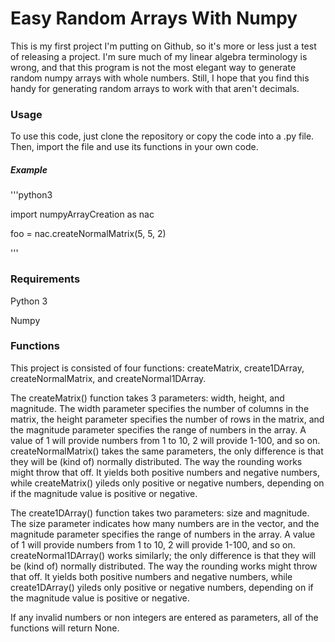 <h1>Easy Random Arrays With Numpy</h1>

<p> This is my first project I'm putting on Github, so it's more or less
just a test of releasing a project. I'm sure much of my linear algebra
terminology is wrong, and that this program is not the most elegant way to
generate random numpy arrays with whole numbers. Still, I hope that you find
this handy for generating random arrays to work with that aren't decimals. </p>

<h3> Usage </h3>
<p>To use this code, just clone the repository or copy the code into a .py file.
Then, import the file and use its functions in your own code.</p>

<h5>Example</h5>
<p>'''python3</p>
<p> import numpyArrayCreation as nac </p>
<p> foo = nac.createNormalMatrix(5, 5, 2)</p>
<p>'''</p>


<h3>Requirements</h3>
<p>Python 3</p>
<p>Numpy</p>

<h3>Functions</h3>
<p> This project is consisted of four functions: createMatrix, create1DArray,
createNormalMatrix, and createNormal1DArray.</p><p> The createMatrix() function takes
3 parameters: width, height, and magnitude. The width parameter specifies
the number of columns in the matrix, the height parameter specifies the number
of rows in the matrix, and the magnitude parameter specifies the range
of numbers in the array. A value of 1 will provide numbers from 1 to 10, 2 will
provide 1-100, and so on. createNormalMatrix() takes the same parameters, the only difference is that they will be (kind of) normally distributed. The way the rounding
works might throw that off. It yields both positive numbers and negative numbers, while createMatrix() yileds only positive or negative numbers, depending on if the magnitude value is positive or negative. </p>

<p>The create1DArray() function takes two parameters: size and magnitude. The
size parameter indicates how many numbers are in the vector, and the magnitude parameter specifies the range
of numbers in the array. A value of 1 will provide numbers from 1 to 10, 2 will
provide 1-100, and so on. createNormal1DArray()  works similarly; the only difference is that they will be (kind of) normally distributed. The way the rounding
works might throw that off. It yields both positive numbers and negative numbers, while create1DArray() yileds only positive or negative numbers, depending on if the magnitude value is positive or negative.</p>

<p>If any invalid numbers or non integers are entered as parameters, all of the functions will return None.</p>
